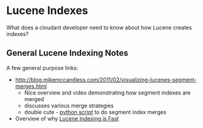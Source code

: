 
# Lucene Indexes

What does a cloudant developer need to know about how Lucene creates indexes?

## General Lucene Indexing Notes

A few general purpose links:
* http://blog.mikemccandless.com/2011/02/visualizing-lucenes-segment-merges.html
    * Nice overview and video demonstrating how segment indexes are merged
    * discusses various merge strategies
    * double cute - [python script](https://code.google.com/a/apache-extras.org/p/luceneutil/source/browse/mergeViz.py) to do segment index merges 
* Overview of why [Lucene Indexing is Fast](http://blog.mikemccandless.com/2010/09/lucenes-indexing-is-fast.html)
